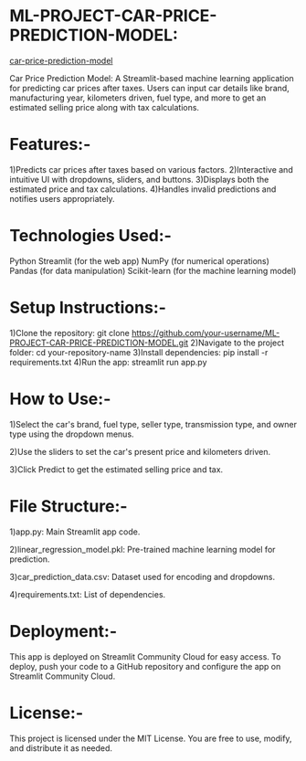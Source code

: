 # ML-PROJECT-CAR-PRICE-PREDICTION-MODEL:
[car-price-prediction-model](https://ml-project-car-price-prediction-model-tgokbxqcfprv9hb5dk3tke.streamlit.app/)

Car Price Prediction Model: A Streamlit-based machine learning application for predicting car prices after taxes. Users can input car details like brand, manufacturing year, kilometers driven, fuel type, and more to get an estimated selling price along with tax calculations.
# Features:-
1)Predicts car prices after taxes based on various factors.
2)Interactive and intuitive UI with dropdowns, sliders, and buttons.
3)Displays both the estimated price and tax calculations.
4)Handles invalid predictions and notifies users appropriately.

# Technologies Used:-
Python
Streamlit (for the web app)
NumPy (for numerical operations)
Pandas (for data manipulation)
Scikit-learn (for the machine learning model)

# Setup Instructions:-
1)Clone the repository: git clone https://github.com/your-username/ML-PROJECT-CAR-PRICE-PREDICTION-MODEL.git
2)Navigate to the project folder: cd your-repository-name
3)Install dependencies: pip install -r requirements.txt
4)Run the app: streamlit run app.py

# How to Use:-
1)Select the car's brand, fuel type, seller type, transmission type, and owner type using the dropdown menus.

2)Use the sliders to set the car's present price and kilometers driven.

3)Click Predict to get the estimated selling price and tax.

# File Structure:-
1)app.py: Main Streamlit app code.

2)linear_regression_model.pkl: Pre-trained machine learning model for prediction.

3)car_prediction_data.csv: Dataset used for encoding and dropdowns.

4)requirements.txt: List of dependencies.

# Deployment:-
This app is deployed on Streamlit Community Cloud for easy access. To deploy, push your code to a GitHub repository and configure the app on Streamlit Community Cloud.

# License:-
This project is licensed under the MIT License. You are free to use, modify, and distribute it as needed.
